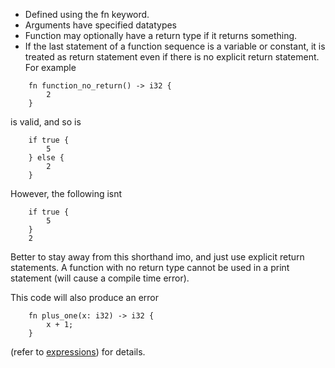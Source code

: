 - Defined using the fn keyword.
- Arguments have specified datatypes
- Function may optionally have a return type if it returns something.
- If the last statement of a function sequence is a variable or constant, it is treated as return statement even if there is no explicit return statement. For example
```
    fn function_no_return() -> i32 {
        2
    }
```
is valid, and so is
```
    if true {
        5
    } else {
        2
    }
```
However, the following isnt
```
    if true {
        5
    }
    2
```
Better to stay away from this shorthand imo, and just use explicit return statements.
A function with no return type cannot be used in a print statement (will cause a compile time error).

This code will also produce an error
```
    fn plus_one(x: i32) -> i32 {
        x + 1;
    }
```
(refer to [expressions](./expressions.md)) for details.